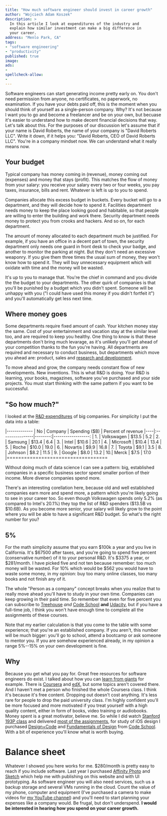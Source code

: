 ```yaml
---
title: "How much software engineer should invest in career growth"
author: "Wojciech Adam Koszek"
description: >
  In this article I look at expenditures of the industry and 
  explain how similar investment can make a big difference in 
  your career.
address: "Menlo Park, CA"
tags:
- "software engineering"
- "productivity"
published: true
image: 
ads:
-
spellcheck-allow:
-
---
```


Software engineers can start generating income pretty early on. You don't
need permission from anyone, no certificates, no paperwork, no examination.
If you have your debts paid off, this is the moment when you should think of
yourself as a single-person company. Why? It's not because I want you to go
and become a freelancer and be on your own, but becuase it's easier to
understand how to make decent financial decisions that way.  Let's talk
about this.  For the purposes of our discussion let's assume that if your
name is David Roberts, the name of your company is "David Roberts LLC".
Write it down, if it helps you: "David Roberts, CEO of David Roberts LLC".
You're in a company mindset now. We can understand what it really means now.

## Your budget

Typical company has money coming in (revenue), money coming out (expenses)
and money that stays (profit). This matches the flow of money from your
salary: you receive your salary every two or four weeks, you pay taxes,
insurance, bills and rent. Whatever is left is up to you to spend.

Companies allocate this excess budget in buckets. Every bucket will go to a
department, and they will decide how to spend it. Facilities department
needs money to keep the place looking good and habitable, so that people are
willing to enter the building and work there. Security department needs
money to protect you from crooks and hackers. And so on, for each
department.

The amount of money allocated to each department much be justified. For example, if
you have an office in a decent part of town, the security department only
needs one guard in front desk to check your badge, and another to monitor
the parking at night. But they don't need an excessive weaponry.
If you give them three times the usual sum of money, they won't
know how to spend it. They will buy unnecessary equipment which will
oxidate with time and the money will be wasted.

It's up to you to manage that. You're the chief in command and you divide
the the budget to your departments. The other quirk
of companies is that you'll be punished by a budget which you didn't spent.
Someone will be unhappy with you ("I could have used this money if
you didn't fortfeit it") and you'll automatically get less next time.

## Where money goes

Some departments require fixed amount of cash. Your kitchen money stay the same.
Cost of your entertainment and vacation stay at the similar level too, and
are required to keep you healthy. One thing to know is that these
departments don't bring much levarage, as it's unlikely you'll get ahead of
your competition thanks to the fun you're having. All departments are
required and necessary to conduct business, but departments which move you
ahead are: product, sales and [research and development][].

To move ahead and grow, the company needs constant flow of new developments.
New inventions. This is what R&D is doing.
Your R&D is learning, your books, magazines, software you've purchased and
your side projects.
You must start thinking with the same pattern if you want to be successful.

## "So how much?"

I looked at the [R&D expenditures][] of big companies. For simplicity I put
the data into a table:

|-------------
| No | Company | Spending&nbsp;($B) | Percent&nbsp;of&nbsp;revenue
|----|:----------------|--------:|------------------:
| 1. | Volkswagen | $13.5 |  5.2
| 2. | Samsung | $13.4 |  6.4
| 3. | Intel  | $10.6 |  20.1
| 4. | Microsoft | $10.4 |  13.4
| 5. | Roche | $10.0 | 19.0
| 6. | Novartis | $9.9 | 16.8
| 7. | Toyota | $9.1 |  3.5
| 8. | Johnson | $8.2 | 11.5
| 9. | Google | $8.0 |  13.2
| 10.| Merck | $7.5 | 17.0
|===================================

Without doing much of
data science I can see a pattern: big, established companies in a specific
business sector spend smaller portion of their income. More diverse
companies spend more.

There's an interesting corellation here, because old and well established
companies earn more and spend more, a pattern which you're likely going to
see in your career too. So even though Volkswagen spends only 5.2% (as
compared to Intel's 20.1%) they top the list of R&D spenders ($13.5B vs
$10.6B). As you become more senior, your salary will likely grow to the
point where you will be able to have a significant R&D budget. So what's the
right number for you?

## 5%

For the math simplicity assume that you earn $100k a year and you live in
California.  It's $67500 after taxes, and you're going to spend five percent
(conservative number) of it to your personal R&D. It's $3375 a year, or
$281/month. I have picked five and not ten because remember: too much money
will be wasted. For 10% which would be $562 you would have to waste some
money, in my opinion: buy too many online classes, too many books and not
finish any of it.

The whole "Person as a company" concept breaks when you realize that to
really move ahead you'll have to study in your own time. Companies can keep
growing in their paid time. So remember that even for five percent you can
subscribe to [Treehouse][] *and* [Code School][] **and** [Udacity][], but if
you have a full-time job, I think you won't have enough time to complete all
the assignments of these courses.

Note that my earlier calculation is that you come to the table with some
experience; that you're an established company. If you aren't, this number
will be much bigger: you'll go to school, attend a bootcamp or ask someone
to mentor you.  If you are somehow experienced already, in my opinion a
range 5%--15% on your own development is fine. 

## Why

Because you get what you pay for.
Great free resources for software engineers do exist.
I talked about how you can [learn from giants][] for example.
There is [Coursera][] and [edX][], but some topics aren't covered there.
And I haven't met a person who finished the whole Coursera class.
I think it's because it's free content.
Dropping out doesn't cost anything.
It's less rare for people to drop the paid university class.
I'm highly confident you'll be more focused and more motivated if
you treat yourself with a high quality content, either in form of
books, video training or audiobooks.
Money spent is a great motivator, believe me.
So while I did watch [Stanford 193P class][] and delivered
[most of the assignments][], for study of iOS design I purchased
[Design+Code][] and [Fundamentals of Design][] from [Code School][].
With a bit of experience you'll know what is worth buying.

# Balance sheet

Whatever I showed you here works for me.
$280/month is pretty easy to reach if you include software.
Last year I purchased [Affinity Photo][] and [Sketch][]
which help me with publishing on this website and with UI prototyping.
As software engineer you will also need services, such us a backup storage
and several VMs running in the cloud.
Count the value of my phone, computer and
equipment (I've purchased a camera to make videos for [my
YouTube channel](http://www.youtube.com/user/wkoszek)) and you'll
need to start planning your expenses like a company would.
Be frugal, but don't underspend.
**I would be interested in hearing how you spend on your career growth.**

[Code School]: https://www.codeschool.com
[Coursera]: https://www.coursera.org
[Design+Code]: https://designcode.io
[Fundamentals of Design]: http://design.codeschool.com
[R&D expenditures]: http://fortune.com/2014/11/17/top-10-research-development/
[Stanford 193P class]: https://web.stanford.edu/class/cs193p/cgi-bin/drupal/
[Treehouse]: https://teamtreehouse.com
[Udacity]: https://www.udacity.com
[edX]: https://www.edx.org
[learn from giants]: http://www.koszek.com/blog/2015/11/16/computer-history-from-giants-themselves/
[most of the assignments]: https://github.com/wkoszek/cs193p
[research and development]: https://en.wikipedia.org/wiki/Research_and_development
[Affinity Photo]: https://affinity.serif.com/en-us/photo/
[Sketch]: https://www.sketchapp.com
